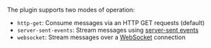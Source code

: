 The plugin supports two modes of operation:
* `http-get`: Consume messages via an HTTP GET requests (default)
* `server-sent-events`: Stream messages using [server-sent events](https://developer.mozilla.org/en-US/docs/Web/API/Server-sent_events)
* `websocket`: Stream messages over a [WebSocket](https://developer.mozilla.org/en-US/docs/Web/API/WebSockets_API) connection
